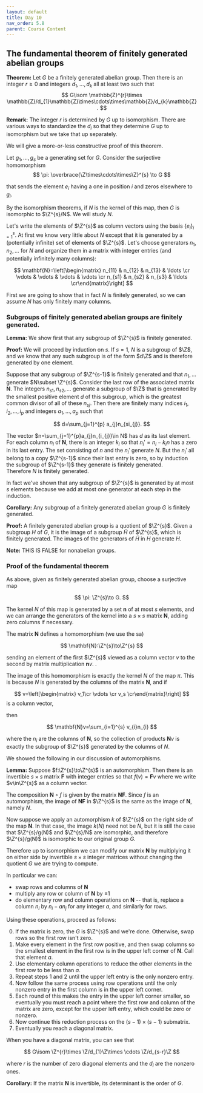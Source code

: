 ```yaml
---
layout: default
title: Day 10
nav_order: 5.8
parent: Course Content
---
```

## The fundamental theorem of finitely generated abelian groups

**Theorem:** Let $G$ be a finitely generated abelian group.  Then there is an integer $r\ge 0$
and integers $d_1,\ldots, d_k$ all at least two such that
$$
G\isom \mathbb{Z}^{r}\times \mathbb{Z}/d_{1}\mathbb{Z}\times\cdots\times\mathbb{Z}/d_{k}\mathbb{Z}.
$$

**Remark:** The integer $r$ is determined by $G$ up to isomorphism.  There are various ways to standardize
the $d_{i}$ so that they determine $G$ up to isomorphism but we take that up separately.

We will give a more-or-less constructive proof of this theorem. 

Let $g_1,\ldots, g_s$ be a generating set for $G$.  Consider the surjective homomorphism
$$
\pi: \overbrace{\Z\times\cdots\times\Z}^{s} \to G
$$

that sends the element $e_{i}$ having a one in position $i$ and zeros elsewhere to $g_{i}$. 

By the isomorphism theorems, if $N$ is the kernel of this map, then $G$ is isomorphic to $\Z^{s}/N$. 
We will study $N$.

Let's write the elements of $\Z^{s}$ as column vectors using the basis $\lbrace e_{i}\rbrace_{i=1}^{s}$. 
At first we know very little about $N$ except that it is generated by a (potentially infinite) set
of elements of $\Z^{s}$.  Let's choose generators $n_{1},n_{2},\ldots$ for $N$ and organize them in
a matrix with integer entries  (and potentially infinitely many columns):

$$
\mathbf{N}=\left[\begin{matrix} n_{11} & n_{12} & n_{13} & \ldots \cr
                     \vdots & \vdots & \vdots & \vdots \cr
                     n_{s1} & n_{s2} & n_{s3} & \ldots \cr\end{matrix}\right]
$$                     

First we are going to show that in fact $N$ is finitely generated, so we can assume $N$ has only finitely many columns. 

### Subgroups of finitely generated abelian groups are finitely generated. 

**Lemma:**  We show first that any subgroup of $\Z^{s}$ is finitely generated. 

**Proof:** We will proceed by induction on $s$.  If $s=1$, $N$ is a subgroup of $\Z$, and we know that any such subgroup is of the form $d\Z$ and is therefore generated by one element.  

Suppose that any subgroup of $\Z^{s-1}$
is finitely generated and that  $n_{1},\ldots$ generate $N\subset \Z^{s}$.  Consider the last row of the associated matrix $\mathbf{N}$. The integers $n_{s1},n_{s2},\ldots$ generate a subgroup of $\Z$  that is generated by 
the smallest positive element $d$ of this subgroup, which is the greatest common divisor of all of these $n_{sj}$. 
Then there are finitely many indices $i_1,i_2,\ldots,i_p$ and integers $a_{1},\ldots, a_{p}$ such that

$$
d=\sum_{j=1}^{p} a_{j}n_{si_{j}}.
$$

The vector $n=\sum_{j=1}^{p}a_{j}n_{i_{j}}\in N$ has $d$ as its last element.  For each column $n_{i}$ of $\mathbf{N}$,
there is an integer $k_{i}$ so that $n_{i}'=n_{i}-k_{i}n$ has a zero in its last entry. The set consisting of $n$
and the $n_{i}'$ generate $N$.  But the $n_{i}'$ all belong to a copy $\Z^{s-1}$ since their last entry is zero,
so by induction the subgroup of $\Z^{s-1}$ they generate is finitely generated.  
Therefore $N$ is finitely generated.

In fact we've shown that any subgroup of $\Z^{s}$ is generated by at most $s$ elements because we add at most one generator at each step in the induction.

**Corollary:** Any subgroup of a finitely generated abelian group $G$ is finitely generated.

**Proof:** A finitely generated abelian group is a quotient of $\Z^{s}$.  Given a subgroup $H$ of $G$,
it is the image of a subgroup $\tilde{H}$ of $\Z^{s}$, which is finitely generated.  The images of the generators
of $\tilde{H}$ in $H$ generate $H$.

**Note:** THIS IS FALSE for nonabelian groups.

### Proof of the fundamental theorem

As above, given as finitely generated abelian group, choose a surjective map

$$
\pi: \Z^{s}\to G.
$$

The kernel $N$ of this map is generated by a set $\mathbf{n}$ of at most $s$ elements, and we can arrange the generators of the kernel into a $s\times s$ matrix $\mathbf{N}$, adding zero columns if necessary.

The matrix $\mathbf{N}$ defines a homomorphism (we use the sa)

$$
\mathbf{N}:\Z^{s}\to\Z^{s}
$$

sending an element of the first $\Z^{s}$ viewed as a column vector $v$ to the second by matrix multiplication $\mathbf{n}v$. .  

The image of this homomorphism is exactly the kernel $N$ of the map $\pi$.  This is because $N$ is generated
by the columns of the matrix $\mathbf{N}$, and if

$$
v=\left[\begin{matrix} v_1\cr \vdots \cr v_s \cr\end{matrix}\right]
$$ is a column vector, 

then 

$$
\mathbf{N}v=\sum_{i=1}^{s} v_{i}n_{i}
$$

where the $n_{i}$ are the columns of $\mathbf{N}$, so the collection of products $\mathbf{N}v$ is exactly the subgroup
of $\Z^{s}$ generated by the columns of $N$.

We showed the following in our discussion of automorphisms.

**Lemma:** Suppose $f:\Z^{s}\to\Z^{s}$ is an automorphism.  Then there is an invertible $s\times s$ matrix
$\mathbf{F}$ with integer entries so that $f(v)=\mathbf{F}v$ where we write $v\in\Z^{s}$ as a column vector.

The composition $\mathbf{N}\circ f$ is given by the matrix $\mathbf{N}\mathbf{F}$.  Since $f$ is an automorphism,
the image of $\mathbf{N}\mathbf{F}$ in $\Z^{s}$ is the same as the image of $\mathbf{N}$, namely $N$.

Now suppose we apply an automorphism $k$ of $\Z^{s}$ on the right side of the map $\mathbf{N}$.  In that case,
the image $k(N)$ need not be $N$, but it is still the case that $\Z^{s}/g(N)$ and $\Z^{s}/N$ are isomorphic,
and therefore $\Z^{s}/g(N)$ is isomorphic to our original group $G$.

Therefore up to isomorphism we can modify our matrix $\mathbf{N}$ by multiplying it on either side
by invertible $s\times s$ integer matrices without changing the quotient $G$ we are trying to compute.

In particular we can:

- swap rows and columns of $\mathbf{N}$
- multiply any row or column of $\mathbf{N}$ by $\pm 1$
- do elementary row and column operations on $\mathbf{N}$ -- that is, replace a column $n_{i}$ by $n_{i}-an_{j}$ for
any integer $a$, and similarly for rows.

Using these operations, proceed as follows:

0. If the matrix is zero, the $G$ is $\Z^{s}$ and we're done.  Otherwise, swap rows so the first row isn't zero.
1. Make every element in the first row positive, and then swap columns so the smallest element in the first row is in the upper left corner of $\mathbf{N}$.  Call that element $a$.
2. Use elementary column operations to reduce the other elements in the first row to be less than $a$.
3. Repeat steps $1$ and $2$ until the upper left entry is the only nonzero entry.
4. Now follow the same process using row operations until the only nonzero entry in the first column is in the upper left corner.
5. Each round of this makes the entry in the upper left corner smaller, so eventually you must reach a point
where the first row and column of the matrix are zero, except for the upper left entry, which could be zero or nonzero.
6. Now continue this reduction process on the $(s-1)\times (s-1)$ submatrix.
7. Eventually you reach a diagonal matrix.  

When you have a diagonal matrix, you can see that 

$$
G\isom \Z^{r}\times \Z/d_{1}\Z\times \cdots \Z/d_{s-r}\Z
$$ 

where $r$ is the number of zero diagonal elements and the $d_{i}$ are the nonzero ones.

**Corollary:** If the matrix $\mathbf{N}$ is invertible, its determinant is the order of $G$.

